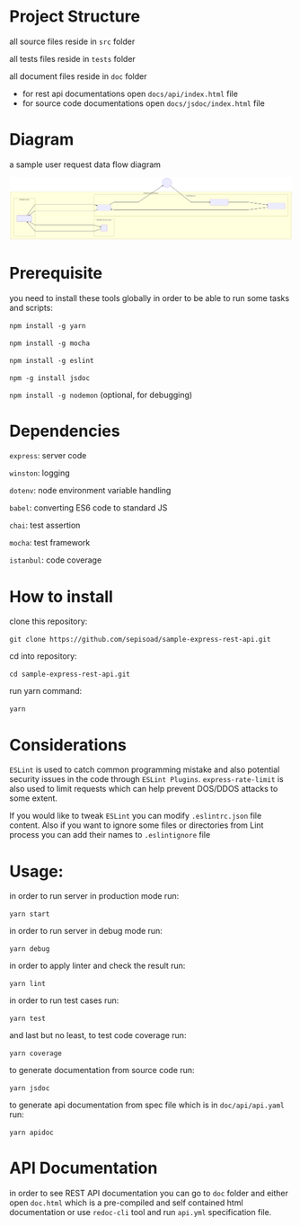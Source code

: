 # Project Structure

all source files reside in `src` folder

all tests files reside in `tests` folder

all document files reside in `doc` folder
  - for rest api documentations open `docs/api/index.html` file
  - for source code documentations open `docs/jsdoc/index.html` file

# Diagram

a sample user request data flow diagram

![](doc/diagrams/01.svg)

# Prerequisite 
you need to install these tools globally in order to be able to run some tasks and scripts:

`npm install -g yarn`

`npm install -g mocha`

`npm install -g eslint`

`npm -g install jsdoc`

`npm install -g nodemon` (optional, for debugging)

# Dependencies

`express`: server code 

`winston`: logging

`dotenv`: node environment variable handling

`babel`: converting ES6 code to standard JS

`chai`: test assertion

`mocha`: test framework

`istanbul`: code coverage

# How to install
clone this repository:

`git clone https://github.com/sepisoad/sample-express-rest-api.git`

cd into repository:

`cd sample-express-rest-api.git`

run yarn command:

`yarn`

# Considerations

`ESLint` is used to catch common programming mistake and also potential security issues in the code through `ESLint Plugins`. `express-rate-limit` is also used to limit requests which can help prevent DOS/DDOS attacks to some extent.

If you would like to tweak `ESLint` you can modify `.eslintrc.json` file content.
Also if you want to ignore some files or directories from Lint process you can add their names to `.eslintignore` file

# Usage:

in order to run server in production mode run:

`yarn start`

in order to run server in debug mode run:

`yarn debug`

in order to apply linter and check the result run:

`yarn lint`

in order to run test cases run:

`yarn test`

and last but no least, to test code coverage run:

`yarn coverage`

to generate documentation from source code run:

`yarn jsdoc`

to generate api documentation from spec file which is in `doc/api/api.yaml` run:

`yarn apidoc`


# API Documentation

in order to see REST API documentation you can go to `doc` folder and either open `doc.html` which is a pre-compiled and self contained html documentation or use `redoc-cli` tool and run `api.yml` specification file.